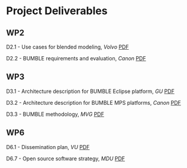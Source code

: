 ---
---

# Project Deliverables

## WP2

D2.1 - Use cases for blended modeling, _Volvo_ [PDF](https://drive.google.com/file/d/1aoajJ5nzplWonkyF--_a4vn9BWOayfM7/view?usp=sharing)

D2.2 - BUMBLE requirements and evaluation, _Canon_ [PDF](https://drive.google.com/file/d/1XnXendxzCfg-gWp9iSdK8PrD8YhL15yY/view?usp=sharing)

## WP3

D3.1 - Architecture description for BUMBLE Eclipse platform, _GU_ [PDF](https://drive.google.com/file/d/1Bxj6jKkcndr6-SblypFFbRR7J8R6Nsz5/view?usp=share_link)

D3.2 - Architecture description for BUMBLE MPS platforms, _Canon_ [PDF](https://docs.google.com/document/d/1l-76F8IWBzVPuY7bdXmRgLTxelMNJEr_/edit?usp=sharing&ouid=109872421650793262669&rtpof=true&sd=true)

D3.3 - BUMBLE methodology, _MVG_ [PDF](https://drive.google.com/file/d/1CR5u3I5D23Js8P-QwEUgoEkRM6wDvqs4/view?usp=share_link)

## WP6

D6.1 - Dissemination plan, _VU_ [PDF](https://drive.google.com/file/d/1tviX_tYkXwE-Pkh9LU62Hxq2vO4piWBh/view?usp=share_link)

D6.7 - Open source software strategy, _MDU_ [PDF](https://drive.google.com/file/d/1SwXMJFR8G12SWwHyQUvY4XVNOEMNmMsX/view?usp=share_link)
